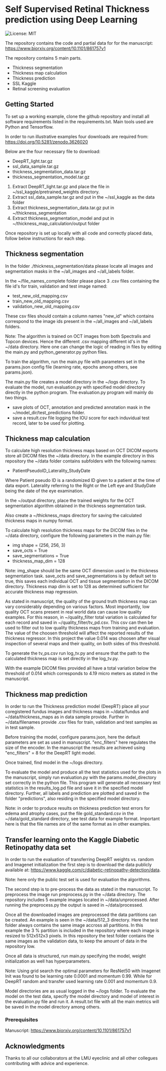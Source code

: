 # Self Supervised Retinal Thickness prediction using Deep Learning

![License: MIT](https://img.shields.io/badge/License-MIT-yellow.svg)

The repository contains the code and partial data for for the manuscript: https://www.biorxiv.org/content/10.1101/861757v1

The repository contains 5 main parts.

* Thickness segmentation
* Thickness map calculation
* Thickness prediction
* SSL Kaggle
* Retinal screening evaluation

## Getting Started
To set up a working example, clone the github repository and install all software requirements listed in the requirements.txt. Main tools used are Python and Tensorflow.

In order to run illustrative examples four downloads are required from: https://doi.org/10.5281/zenodo.3626020

Below are the four necessary file to download:

* DeepRT_light.tar.gz
* ssl_data_sample.tar.gz
* thickness_segmentation_data.tar.gz
* thickness_segmentation_model.tar.gz

1. Extract DeepRT_light.tar.gz and place the file in ~/ssl_kaggle/pretrained_weights directory.
2. Extract ssl_data_sample.tar.gz and put in the ~/ssl_kaggle as the data folder
3. Extract thickness_segmentation_data.tar.gz put in ~/thickness_segmentation
4. Extract thickness_segmentation_model and put in ~/thickness_map_calculation/output folder

Once repository is set up locally with all code and correctly placed data, follow below instructions for each step.

## Thickness segmentation

In the folder ./thickness_segmentation/data please locate all images and segmentation masks in the ~/all_images and ~/all_labels folder.

In the ~/file_names_complete folder please place 3 .csv files containing the file id's for train, validation and test image named:

* test_new_old_mapping.csv
* train_new_old_mapping.csv
* validation_new_old_mapping.csv

These csv files should contain a column names "new_id" which contains correspond to the image ids present in the ~/all_images and ~/all_labels folders.

Note: The algorithm is trained on OCT images from both Spectralis and Topcon devices. Hence the different .csv mapping different id's in the ~/data directory. Here one can change the logic of reading in files by editing the main.py and python_generator.py python files.

To train the algorithm, run the main.py file with parameters set in the params.json config file (learning rate, epochs among others, see params.json).

The main.py file creates a model directory in the ~/logs directory. To evaluate the model, run evaluation.py with specified model directory directly in the python program. The evaluation.py program will mainly do two things.

* save plots of OCT, annotation and predicted annotation mask in the ~/model_dir/test_predictions folder. 
* save a result.csv file logging the IOU score for each induvidual test record, later to be used for plotting.

## Thickness map calculation

To calculate high resolution thickness maps based on OCT DICOM exports store all DICOM files the ~/data directory. In the example directory in this repository the ~/data folder contains subfolders with the following names:

* PatientPseudoID_Laterality_StudyDate

Where Patient pseudo ID is a randomized ID given to a patient at the time of data export. Laterality referring to the Right or the Left eye and StudyDate being the date of the eye examination.

In the ~/output directory, place the trained weights for the OCT segmentation algorithm obtained in the thickness segmentation task.

Also create a ~/thickness_maps directory for saving the calculated thickness maps in numpy format.

To calculate high resolution thickness maps for the DICOM files in the ~/data directory, configure the following parameters in the main.py file:

* img shape = (256, 256, 3)
* save_octs = True
* save_segmentations = True
* thickness_map_dim = 128

Note: img_shape should be the same OCT dimension used in the thickness segmentation task. save_octs and save_segmentations is by default set to true, this saves each individual OCT and tissue segmentation in the DICOM directory. Thickness map dim is set to 128 as determined sufficient for accurate thickness map regression.

As stated in manuscript, the quality of the ground truth thickness map can vary considerably depending on various factors. Most importantly, low quality OCT scans present in real world data can cause low quality examples. For this reason, in ~/quality_filter total variation is calculated for each record and saved in ~/quality_filter/tv_pd.csv. This csv can then be used to filter out to low quality thickness maps from training and evaluation. The value of the choosen threshold will affect the reported results of the thickness regressor. In this project the value 0.014 was choosen after visual inspection of several maps and their quality, on both sides of this threshold.
 
To generate the tv_ps.csv run log_tv.py and ensure that the path to the calculated thickness map is set directly in the log_tv.py.

With the example DICOM files provided all have a total variation below the threshold of 0.014 which corresponds to 4.19 micro meters as stated in the manuscript. 

## Thickness map prediction

In order to run the Thickness prediction model (DeepRT) place all your coregistered fundus images and thickness maps in ~/data/fundus and ~/data/thickness_maps as in data sample provide. Further in ~/data/filenames provide .csv files for train, validation and test samples as in test sample. 

Before training the model, configure params.json, here the default parameters are set as used in manuscript. "enc_filters" here regulates the size of the encoder. In the manuscript the results are achieved using "enc_filters" = 8 for the DeepRT light model. 

Once trained, find model in the ~/logs directory.

To evaluate the model and produce all the test statistics used for the plots in the manuscript, simply run evaluation.py with the params.model_directory set correctly in the python file. This program will generate all necessary test statistics in the results_log.pd file and save it in the specified model directory. Further, all labels and prediction are plotted and saved in the folder "predictions", also residing in the specified model directory.   

Note: in order to produce results on thickness prediction test errors for edema and atrophy cases, put the file gold_standard.csv in the ~/data/gold_standard directory, see test data for example format. Important here is that the file names are of the same format as in other examples.  

## Transfer learning onto the Kaggle Diabetic Retinopathy data set

In order to run the evaluation of transferring DeepRT weights vs. random and Imagenet initialization the first step is to download the data publicly available at: https://www.kaggle.com/c/diabetic-retinopathy-detection/data.

Note: here only the public test set is used for evaluation the algorithms. 

The second step is to pre-process the data as stated in the manuscript. To preprocess the image run preprocess.py in the ~/data directory. The repository includes 5 example images located in ~/data/unprocessed. After running the preprocess.py the output is saved in ~/data/processed.

Once all the downloaded images are preprocessed the data partitions can be created. An example is seen in the ~/data/512_3 directory. Here the test folder always contains the same image accross all partitions. In this example the 3 % partition is included in the repository where each image is resized to 512x512x3 pixels. In this repository the test folder contains the same images as the validation data, to keep the amount of data in the repository low.

Once all data is structured, run main.py specifying the model, weight initialization as well has hyperparameters. 

Note: Using grid search the optimal parameters for ResNet50 with Imagenet Init was found to be learning rate 0.0001 and momentum 0.99. While for DeepRT random and transfer used learning rate 0.001 and momentum 0.9.

Model directories are as usual logged in the ~/logs folder. To evaluate the model on the test data, specify the model directory and model of interest  in the evaluation.py file and run it. A result.txt file with all the main metrics will be saved in the model directory among others. 

### Prerequisites

Manuscript: https://www.biorxiv.org/content/10.1101/861757v1

## Acknowledgments

Thanks to all our collaborators at the LMU eyeclinic and all other collegues contributing with advice and experience. 

